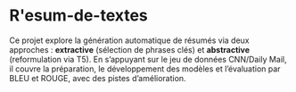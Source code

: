 # R\'esum-de-textes
Ce projet explore la génération automatique de résumés via deux approches : **extractive** (sélection de phrases clés) et **abstractive** (reformulation via T5). En s’appuyant sur le jeu de données CNN/Daily Mail, il couvre la préparation, le développement des modèles et l’évaluation par BLEU et ROUGE, avec des pistes d’amélioration.

